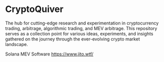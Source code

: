 # CryptoQuiver
The hub for cutting-edge research and experimentation in cryptocurrency trading, arbitrage, algorithmic trading, and MEV arbitrage. This repository serves as a collection point for various ideas, experiments, and insights gathered on the journey through the ever-evolving crypto market landscape.

Solana MEV Software
https://www.jito.wtf/
